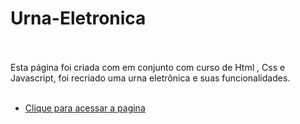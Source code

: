 # Urna-Eletronica<br/> <br/>


Esta página foi criada com em conjunto com curso de Html , Css e Javascript,  foi recriado uma urna eletrônica e suas funcionalidades. <br/> <br/>


- [Clique para acessar a pagina](https://welton1986.github.io/Urna-Eletronica/)
